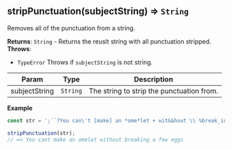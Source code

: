 <a name="stripPunctuation"></a>

## stripPunctuation(subjectString) ⇒ <code>String</code>
Removes all of the punctuation from a string.

**Returns**: <code>String</code> - Returns the reuslt string with all punctuation stripped.  
**Throws**:

- <code>TypeError</code> Throws if `subjectString` is not string.


| Param | Type | Description |
| --- | --- | --- |
| subjectString | <code>String</code> | The string to strip the punctuation from. |

**Example**  
```js
const str = ';``?You can\'t [make] an *ome*let + wit&&hout \\ %break_ing/% ~ a few eg-gs.!@#-"$"+:';

stripPunctuation(str);
// => You cant make an omelet without breaking a few eggs
```
